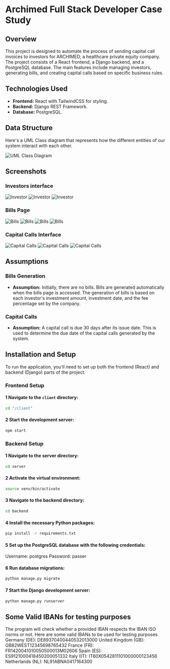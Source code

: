 # Archimed Full Stack Developer Case Study

## Overview

This project is designed to automate the process of sending capital call invoices to investors for ARCHIMED, a healthcare private equity company. The project consists of a React frontend, a Django backend, and a PostgreSQL database. The main features include managing investors, generating bills, and creating capital calls based on specific business rules.

## Technologies Used

- **Frontend:** React with TailwindCSS for styling.
- **Backend:** Django REST Framework.
- **Database:** PostgreSQL.

## Data Structure

Here's a UML Class diagram that represents how the different entities of our system interact with each other.

![UML Class Diagram](UML_diag.jpg)

## Screenshots

### Investors interface

![Investor](screenshots/inv1.png)
![Investor](screenshots/inv2.png)
![Investor](screenshots/inv3.png)

### Bills Page

![Bills](screenshots/bill1.png)
![Bills](screenshots/bill2.png)
![Bills](screenshots/bill3.png)
![Bills](screenshots/bill4.png)

### Capital Calls Interface

![Capital Calls](screenshots/cap1.png)
![Capital Calls](screenshots/cap2.png)
![Capital Calls](screenshots/cap3.png)

## Assumptions

### Bills Generation

- **Assumption:** Initially, there are no bills. Bills are generated automatically when the bills page is accessed. The generation of bills is based on each investor's investment amount, investment date, and the fee percentage set by the company.

### Capital Calls

- **Assumption:** A capital call is due 30 days after its issue date. This is used to determine the due date of the capital calls generated by the system.

## Installation and Setup

To run the application, you'll need to set up both the frontend (React) and backend (Django) parts of the project.

### Frontend Setup

#### 1 Navigate to the `client` directory:

```bash
cd "/client"
```

#### 2 Start the development server:

```bash
npm start
```

### Backend Setup

#### 1 Navigate to the server directory:

```bash
cd server
```

#### 2 Activate the virtual environment:

```bash
source venv/bin/activate
```

#### 3 Navigate to the backend directory:

```bash
cd backend
```

#### 4 Install the necessary Python packages:

```bash
pip install -r requirements.txt
```

#### 5 Set up the PostgreSQL database with the following credentials:

Username: postgres
Password: passer

#### 6 Run database migrations:

```bash
python manage.py migrate
```

#### 7 Start the Django development server:

```bash
python manage.py runserver
```

## Some Valid IBANs for testing purposes

The program will check whether a provided IBAN respects the IBAN ISO norms or not.
Here are some valid IBANs to be used for testing purposes
Germany (DE): DE89370400440532013000
United Kingdom (GB): GB82WEST12345698765432
France (FR): FR1420041010050500013M02606
Spain (ES): ES9121000418450200051332
Italy (IT): IT60X0542811101000000123456
Netherlands (NL): NL91ABNA0417164300

